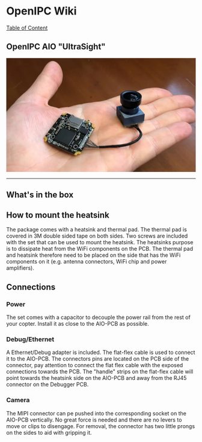 # OpenIPC Wiki
[Table of Content](../README.md)

OpenIPC AIO "UltraSight"
---

<a href="https://store.openipc.org"><img src="../images/fpv-openipc-aio.webp"></a>

---

## What's in the box

## How to mount the heatsink

The package comes with a heatsink and thermal pad. The thermal pad is covered in 3M double sided tape on both sides. Two screws are included with the set that can be used to mount the heatsink. The heatsinks purpose is to dissipate heat from the WiFi components on the PCB. The thermal pad and heatsink therefore need to be placed on the side that has the WiFi components on it (e.g. antenna connectors, WiFi chip and power amplifiers).

## Connections

### Power

The set comes with a capacitor to decouple the power rail from the rest of your copter. Install it as close to the AIO-PCB as possible.

### Debug/Ethernet

A Ethernet/Debug adapter is included. The flat-flex cable is used to connect it to the AIO-PCB. The connectors pins are located on the PCB side of the connector, pay attention to connect the flat flex cable with the exposed connections towards the PCB. The "handle" strips on the flat-flex cable will point towards the heatsink side on the AIO-PCB and away from the RJ45 connector on the Debugger PCB.

### Camera

The MIPI connector can pe pushed into the corresponding socket on the AIO-PCB vertically. No great force is needed and there are no levers to move or clips to disengage. For removal, the connector has two little prongs on the sides to aid with gripping it.
